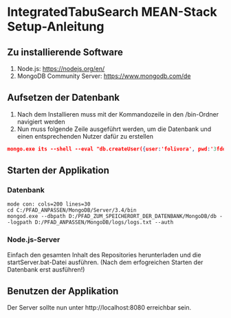 # IntegratedTabuSearch MEAN-Stack Setup-Anleitung

## Zu installierende Software
1. Node.js: https://nodejs.org/en/
2. MongoDB Community Server: https://www.mongodb.com/de

## Aufsetzen der Datenbank
1. Nach dem Installieren muss mit der Kommandozeile in den /bin-Ordner navigiert werden
2. Nun muss folgende Zeile ausgeführt werden, um die Datenbank und einen entsprechenden Nutzer dafür zu erstellen

```json
mongo.exe its --shell --eval "db.createUser({user:'folivora', pwd:'3fdonl2igv4onria8', roles:[{role:'dbAdmin', db:'its'}, {role:'userAdminAnyDatabase', db:'admin'}, {role:'readWrite', db:'its'}]})"
```

## Starten der Applikation
### Datenbank
```
mode con: cols=200 lines=30
cd C:/PFAD_ANPASSEN/MongoDB/Server/3.4/bin 
mongod.exe --dbpath D:/PFAD_ZUM_SPEICHERORT_DER_DATENBANK/MongoDB/db --logpath D:/PFAD_ANPASSEN/MongoDB/logs/logs.txt --auth
```

### Node.js-Server
Einfach den gesamten Inhalt des Repositories herunterladen und die startServer.bat-Datei ausführen.
(Nach dem erfogreichen Starten der Datenbank erst ausführen!)

## Benutzen der Applikation
Der Server sollte nun unter http://localhost:8080 erreichbar sein.
